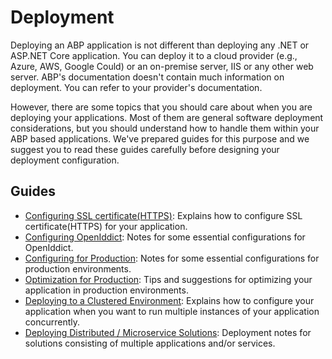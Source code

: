 # Deployment

Deploying an ABP application is not different than deploying any .NET or ASP.NET Core application. You can deploy it to a cloud provider (e.g., Azure, AWS, Google Could) or an on-premise server, IIS or any other web server. ABP's documentation doesn't contain much information on deployment. You can refer to your provider's documentation.

However, there are some topics that you should care about when you are deploying your applications. Most of them are general software deployment considerations, but you should understand how to handle them within your ABP based applications. We've prepared guides for this purpose and we suggest you to read these guides carefully before designing your deployment configuration.

## Guides

* [Configuring SSL certificate(HTTPS)](./ssl.md): Explains how to configure SSL certificate(HTTPS) for your application.
* [Configuring OpenIddict](./configuring-openIddict.md): Notes for some essential configurations for OpenIddict.
* [Configuring for Production](./configuring-production.md): Notes for some essential configurations for production environments.
* [Optimization for Production](./optimizing-production.md): Tips and suggestions for optimizing your application in production environments.
* [Deploying to a Clustered Environment](./clustered-environment.md): Explains how to configure your application when you want to run multiple instances of your application concurrently.
* [Deploying Distributed / Microservice Solutions](./distributed-microservice.md): Deployment notes for solutions consisting of multiple applications and/or services.
